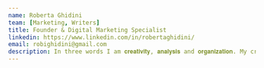 ```yaml
---
name: Roberta Ghidini
team: [Marketing, Writers]
title: Founder & Digital Marketing Specialist
linkedin: https://www.linkedin.com/in/robertaghidini/
email: robighidini@gmail.com
description: In three words I am 𝐜𝐫𝐞𝐚𝐭𝐢𝐯𝐢𝐭𝐲, 𝐚𝐧𝐚𝐥𝐲𝐬𝐢𝐬 and 𝐨𝐫𝐠𝐚𝐧𝐢𝐳𝐚𝐭𝐢𝐨𝐧. My creative side leads me to create exclusive and original contents. My passion for discovering marketing insights leads me to analyse data under different points of view. Structured and concrete ideas permit me to well organize team projects.
---
```

